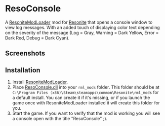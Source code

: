 # ResoConsole

A [ResoniteModLoader](https://github.com/resonite-modding-group/ResoniteModLoader) mod for [Resonite](https://resonite.com/) that opens a console window to view log messages. With an added touch of displaying color text depending on the severity of the message (Log = Gray, Warning = Dark Yellow, Error = Dark Red, Debug = Dark Cyan).

## Screenshots
<!-- If your mod has visible effects in the game, attach some images or video of it in-use here! Otherwise remove this section -->

## Installation
1. Install [ResoniteModLoader](https://github.com/resonite-modding-group/ResoniteModLoader).
1. Place [ResoConsole.dll](https://github.com/ShadowDragon128/ResoConsole/releases/latest/download/ResoConsole.dll) into your `rml_mods` folder. This folder should be at `C:\Program Files (x86)\Steam\steamapps\common\Resonite\rml_mods` for a default install. You can create it if it's missing, or if you launch the game once with ResoniteModLoader installed it will create this folder for you.
1. Start the game. If you want to verify that the mod is working you will see a console open with the title "ResoConsole" ;).
